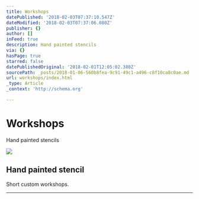 ```yaml
---
title: Workshops
datePublished: '2018-02-03T07:37:10.547Z'
dateModified: '2018-02-03T07:37:06.080Z'
publisher: {}
author: []
inFeed: true
description: Hand painted stencils
via: {}
hasPage: true
starred: false
datePublishedOriginal: '2018-02-01T12:05:02.380Z'
sourcePath: _posts/2018-01-06-560b8fea-9c91-49c1-a496-c8f10ca8c0ae.md
url: workshops/index.html
_type: Article
_context: 'http://schema.org'

---
```

# Workshops

Hand painted stencils

<article style=""><img src="https://s3-us-west-2.amazonaws.com/the-grid-img/p/83a323ec572c04cfb003dd6e3a1809d7afa0295b.jpg" /><h1>Hand painted stencil</h1></article>

Short custom workshops.

---